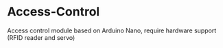# Access-Control
Access control module based on Arduino Nano, require hardware support (RFID reader and servo)
